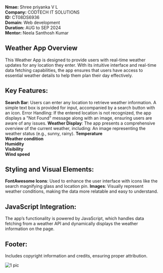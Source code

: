 **Nmae:** Shree priyanka V L <br>
**Company:** CODTECH IT SOLUTIONS   <br>
**ID:** CT08DS6936  <br>
**Domain:** Web development   <br>
**Duration:** AUG to SEP 2024   <br>
**Mentor:** Neela Santhosh Kumar  <br>

## Weather App Overview
This Weather App is designed to provide users with real-time weather updates for any location they enter. With its intuitive interface and real-time data fetching capabilities, the app ensures that users have access to essential weather details to help them plan their day effectively.

## Key Features:
**Search Bar**: Users can enter any location to retrieve weather information. A simple text box is provided for input, accompanied by a search button with an icon.
Error Handling: If the entered location is not recognized, the app displays a "Not Found" message along with an image, ensuring users are aware of any issues.
**Weather Display**: The app presents a comprehensive overview of the current weather, including:
An image representing the weather status (e.g., sunny, rainy).
**Temperature  <br>
Weather condition  <br>
Humidity  <br>
Visibility  <br> 
Wind speed   <br>**   
## Styling and Visual Elements:
**FontAwesome Icons**: Used to enhance the user interface with icons like the search magnifying glass and location pin.
**Images**: Visually represent weather conditions, making the data more relatable and easy to understand.
## JavaScript Integration:
The app’s functionality is powered by JavaScript, which handles data fetching from a weather API and dynamically displays the weather information on the page.
## Footer:
Includes copyright information and credits, ensuring proper attribution.


![1 pic](https://github.com/user-attachments/assets/62f9f0b4-391a-4a90-a942-0602ce213128)









